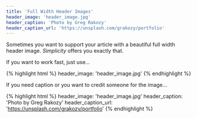 ```yaml
---
title: 'Full Width Header Images'
header_image: 'header_image.jpg'
header_caption: 'Photo by Greg Rakozy'
header_caption_url: 'https://unsplash.com/grakozy/portfolio'
---
```

Sometimes you want to support your article with a beautiful full width header image. *Simplicity* offers you exactly that.
<!--more-->

If you want to work fast, just use…

{% highlight html %}
header_image: 'header_image.jpg'
{% endhighlight %}


If you need caption or you want to credit someone for the image…

{% highlight html %}
header_image: 'header_image.jpg'
header_caption: 'Photo by Greg Rakozy'
header_caption_url: 'https://unsplash.com/grakozy/portfolio'
{% endhighlight %}
